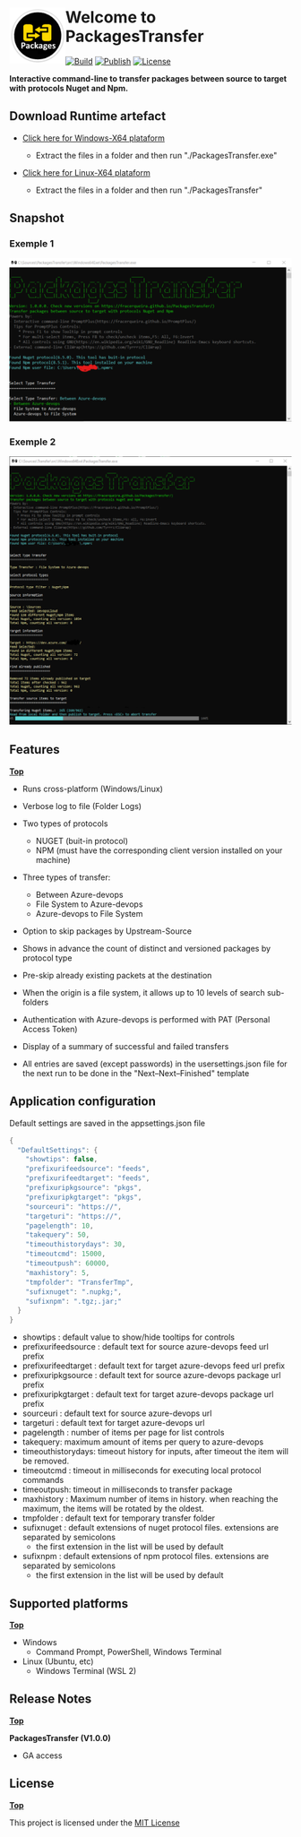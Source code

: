 # <img align="left" width="100" height="100" src="./docs/images/icon.png">Welcome to PackagesTransfer
[![Build](https://github.com/FRACerqueira/PackagesTransfer/workflows/Build/badge.svg)](https://github.com/FRACerqueira/PackagesTransfer/actions/workflows/build.yml)
[![Publish](https://github.com/FRACerqueira/PackagesTransfer/actions/workflows/publish.yml/badge.svg)](https://github.com/FRACerqueira/PackagesTransfer/actions/workflows/publish.yml)
[![License](https://img.shields.io/github/license/FRACerqueira/PackagesTransfer)](https://github.com/FRACerqueira/PackagesTransfer/blob/master/LICENSE)

**Interactive command-line to transfer packages between source to target with protocols Nuget and Npm.**

## Download Runtime artefact

- [Click here for Windows-X64 plataform](https://github.com/FRACerqueira/PackagesTransfer/releases/latest/download/Runtime-Windows64.zip) 
    - Extract the files in a folder and then run "./PackagesTransfer.exe" 

- [Click here for Linux-X64 plataform](https://github.com/FRACerqueira/PackagesTransfer/releases/latest/download/Runtime-Linux64.zip) 
    - Extract the files in a folder and then run "./PackagesTransfer" 

## Snapshot

### Exemple 1
![](./docs/images/snapshot.png)
### Exemple 2
![](./docs/images/snapshot1.png)

## Features
[**Top**](#welcome-to-packagestransfer)

- Runs cross-platform (Windows/Linux)

- Verbose log to file (Folder Logs)

- Two types of protocols
    - NUGET (buit-in protocol)
    - NPM (must have the corresponding client version installed on your machine)

- Three types of transfer:
    - Between Azure-devops
    - File System to Azure-devops
    - Azure-devops to File System

- Option to skip packages by Upstream-Source

- Shows in advance the count of distinct and versioned packages by protocol type

- Pre-skip already existing packets at the destination

- When the origin is a file system, it allows up to 10 levels of search sub-folders

- Authentication with Azure-devops is performed with PAT (Personal Access Token)

- Display of a summary of successful and failed transfers

- All entries are saved (except passwords) in the usersettings.json file for the next run to be done in the "Next–Next–Finished" template

## Application configuration

Default settings are saved in the appsettings.json file

```csharp
{
  "DefaultSettings": {
    "showtips": false,
    "prefixurifeedsource": "feeds",
    "prefixurifeedtarget": "feeds",
    "prefixuripkgsource": "pkgs",
    "prefixuripkgtarget": "pkgs",
    "sourceuri": "https://",
    "targeturi": "https://",
    "pagelength": 10,
    "takequery": 50,
    "timeouthistorydays": 30,
    "timeoutcmd": 15000,
    "timeoutpush": 60000,
    "maxhistory": 5,
    "tmpfolder": "TransferTmp",
    "sufixnuget": ".nupkg;",
    "sufixnpm": ".tgz;.jar;"
  }
}
```

- showtips : default value to show/hide tooltips for controls
- prefixurifeedsource : default text for source azure-devops feed url prefix
- prefixurifeedtarget : default text for target azure-devops feed url prefix
- prefixuripkgsource : default text for source azure-devops package url prefix
- prefixuripkgtarget : default text for target azure-devops package url prefix
- sourceuri : default text for source azure-devops url 
- targeturi : default text for target azure-devops url
- pagelength : number of items per page for list controls
- takequery: maximum amount of items per query to azure-devops
- timeouthistorydays: timeout history for inputs, after timeout the item will be removed.
- timeoutcmd : timeout in milliseconds for executing local protocol commands
- timeoutpush: timeout in milliseconds to transfer package
- maxhistory : Maximum number of items in history. when reaching the maximum, the items will be rotated by the oldest.
- tmpfolder : default text for temporary transfer folder
- sufixnuget : default extensions of nuget protocol files. extensions are separated by semicolons
    - the first extension in the list will be used by default
- sufixnpm : default extensions of npm protocol files. extensions are separated by semicolons
    - the first extension in the list will be used by default

## Supported platforms
[**Top**](#welcome-to-packagestransfer)

- Windows
    - Command Prompt, PowerShell, Windows Terminal
- Linux (Ubuntu, etc)
    - Windows Terminal (WSL 2)

## Release Notes 
[**Top**](#welcome-to-packagestransfer)

**PackagesTransfer (V1.0.0)**

- GA access

## License
[**Top**](#welcome-to-packagestransfer)

This project is licensed under the [MIT License](https://github.com/FRACerqueira/PackagesTransfer/blob/master/LICENSE)
